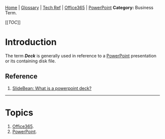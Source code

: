 [Home](/Slalom-LLC/Slalom-Consulting) | [Glossary](/Glossary) | [Tech Ref](/Tech-Ref) | [Office365](/Tech-Ref/Microsoft/Microsoft-Office365) | [PowerPoint](/Tech-Ref/Microsoft/Microsoft-PowerPoint)
**Category:** Business Term.

[[_TOC_]]

# Introduction
The term ***Deck*** is generally used in reference to a [PowerPoint](/Tech-Ref/Microsoft/Microsoft-PowerPoint) presentation or its containing disk file.

## Reference
1. [SlideBean: What is a powerpoint deck?](https://slidebean.com/blog/startups-powerpoint-deck)

---
# Topics
1. [Office365](/Tech-Ref/Microsoft/Microsoft-Office365).
1. [PowerPoint](/Tech-Ref/Microsoft/Microsoft-PowerPoint).
